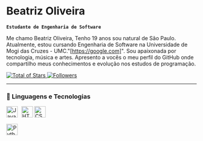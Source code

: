 # Beatriz Oliveira

**`Estudante de Engenharia de Software`**

Me chamo Beatriz Oliveira, Tenho 19 anos sou natural de São Paulo. Atualmente, estou cursando Engenharia de Software na Universidade de Mogi das Cruzes - UMC."[https://google.com]". Sou apaixonada por tecnologia, música e artes. Apresento a vocês o meu perfil do GitHub onde compartilho meus conhecimentos e evolução nos estudos de programação.

 <a href="https://github.com/Beatriz-Oliveira?tab=repositories&sort=stargazers">
        <img 
            alt="Total of Stars" 
            title="Total of Stars GitHub" 
            src="https://custom-icon-badges.demolab.com/github/stars/Beatriz-Oliveira?color=%23E1AD0E&logo=eye&logoColor=white&style=for-the-badge&labelColor=C79600""
        />
    </a>
    <a href="https://github.com/Beatriz-Oliveira?tab=followers">
        <img 
            alt="Followers" 
            title="Follow me on GitHub" 
            src="https://custom-icon-badges.demolab.com/github/followers/Beatriz-Oliveira?color=236ad3&labelColor=1155ba&style=for-the-badge&logo=github&label=Followers&logoColor=white"
        />
    </a>
</p>

---

### 🤖 Linguagens e Tecnologias

<img 
    alt="HTML"
    title="HTML" 
    width="30px" 
    style="float: leftpadding-right: 10px;" 
    src="https://cdn.jsdelivr.net/gh/devicons/devicon@latest/icons/html5/html5-original.svg" 
/>
<img 
    alt="CSS" 
    title="CSS"
    width="30px" 
    style="float: leftpadding-right: 10px;" 
    src="https://cdn.jsdelivr.net/gh/devicons/devicon@latest/icons/css3/css3-original.svg" 
/>
<img 
    alt="JavaScript" 
    title="JavaScript"
    width="30px" 
    style="float: left; padding-right: 10px;" 
    src="https://cdn.jsdelivr.net/gh/devicons/devicon@latest/icons/javascript/javascript-original.svg" 
/>

<img 
    alt="Python" 
    title="Python"
    width="30px" 
    style="float: left; padding-right: 10px;" 
    src="https://cdn.jsdelivr.net/gh/devicons/devicon@latest/icons/python/python-original.svg" 
/>

<br/>     
